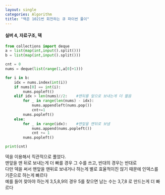 ```yaml
---
layout: single
categories: Algorithm
title: "백준 1021번 회전하는 큐 파이썬 풀이"
---
```

#### 실버 4, 자료구조, 덱

```py
from collections import deque
a = list(map(int,input().split()))
b = list(map(int,input().split()))

cnt = 0
nums = deque(list(range(1,a[0]+1)))

for i in b:
    idx = nums.index(int(i))
    if nums[0] == int(i):
        nums.popleft()
    elif idx > len(nums)//2:    #맨뒤를 앞으로 보내는게 더 짧음 
        for _ in range(len(nums) - idx):
            nums.appendleft(nums.pop())
            cnt+=1
        nums.popleft()
    else:
        for _ in range(idx):    #맨앞을 맨뒤로 보냄
            nums.append(nums.popleft())
            cnt += 1
        nums.popleft()

print(cnt)

```

덱을 이용해서 직관적으로 풀었다.<br>
맨앞을 맨 뒤로 보내는게 더 빠를 경우 그 수를 쓰고, 반대의 경우는 반대로<br>
다만 덱을 써서 맨앞을 맨뒤로 보내거나 하는게 별로 효율적이진 않기 때문에 인덱스를 기준으로 하는게 빠르다<br>
예를 들어 찾아야 하는게 3,5,8,9의 경우 5를 찾으면 남는 수는 3,7,8 로 만드는게 더 빠르다<br>